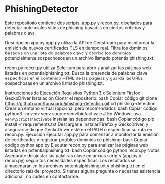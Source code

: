 # PhishingDetector

Este repositorio contiene dos scripts, app.py y recon.py, diseñados para detectar potenciales sitios de phishing basados en ciertos criterios y palabras clave.

Descripción
app.py
app.py utiliza la API de Certstream para monitorear la emisión de nuevos certificados TLS en tiempo real. Filtra los dominios basados en una lista de palabras clave y escribe los dominios potencialmente sospechosos en un archivo llamado potentialphishing.txt.

recon.py
recon.py utiliza Selenium para abrir y analizar las páginas web listadas en potentialphishing.txt. Busca la presencia de palabras clave específicas en el contenido HTML de las páginas y guarda las URLs sospechosas en un archivo llamado phishing.txt.

Instrucciones de Ejecución
Requisitos
Python 3.x
Selenium
Firefox
GeckoDriver
Instalación
Clonar el repositorio:
bash
Copiar código
git clone https://github.com/tuusuario/phishing-detection.git
cd phishing-detection
Crear un entorno virtual (opcional pero recomendado):
bash
Copiar código
python3 -m venv venv
source venv/bin/activate  # En Windows usa `venv\Scripts\activate`
Instalar las dependencias:
bash
Copiar código
pip install -r requirements.txt
Descargar e instalar Firefox y GeckoDriver, y asegurarse de que GeckoDriver esté en el PATH o especificar su ruta en recon.py.
Ejecución
Ejecutar app.py para comenzar a monitorear la emisión de certificados y registrar posibles dominios de phishing:
bash
Copiar código
python app.py
Ejecutar recon.py para analizar las páginas web listadas en potentialphishing.txt:
bash
Copiar código
python recon.py
Notas
Asegúrate de ajustar las palabras clave en ambas scripts (app.py y recon.py) según tus necesidades específicas.
Los resultados se almacenarán en los archivos potentialphishing.txt y phishing.txt en el directorio raíz del proyecto.
Si tienes alguna pregunta o necesitas asistencia adicional, no dudes en contactarme.
